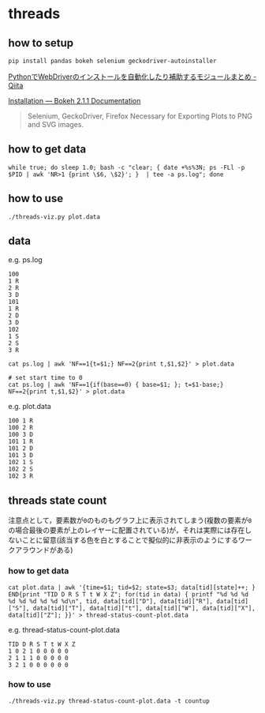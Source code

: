 # threads

## how to setup
```
pip install pandas bokeh selenium geckodriver-autoinstaller
```
[PythonでWebDriverのインストールを自動化したり補助するモジュールまとめ \- Qiita]( https://qiita.com/QutaPase/items/f895e7f1ba887fa52ce1 )

[Installation — Bokeh 2\.1\.1 Documentation]( https://docs.bokeh.org/en/latest/docs/installation.html )

> Selenium, GeckoDriver, Firefox
> Necessary for Exporting Plots to PNG and SVG images.

## how to get data
```
while true; do sleep 1.0; bash -c "clear; { date +%s%3N; ps -FLl -p $PID | awk 'NR>1 {print \$6, \$2}'; }  | tee -a ps.log"; done
```

## how to use
```
./threads-viz.py plot.data
```

## data

e.g. ps.log
```
100
1 R
2 R
3 D
101
1 R
2 D
3 D
102
1 S
2 S
3 R
```

```
cat ps.log | awk 'NF==1{t=$1;} NF==2{print t,$1,$2}' > plot.data

# set start time to 0
cat ps.log | awk 'NF==1{if(base==0) { base=$1; }; t=$1-base;} NF==2{print t,$1,$2}' > plot.data
```

e.g. plot.data
```
100 1 R
100 2 R
100 3 D
101 1 R
101 2 D
101 3 D
102 1 S
102 2 S
102 3 R
```

## threads state count
注意点として，要素数が`0`のものもグラフ上に表示されてしまう(複数の要素が`0`の場合最後の要素が上のレイヤーに配置されている)が，それは実際には存在しないことに留意(該当する色を白とすることで擬似的に非表示のようにするワークアラウンドがある)

### how to get data
```
cat plot.data | awk '{time=$1; tid=$2; state=$3; data[tid][state]++; } END{print "TID D R S T t W X Z"; for(tid in data) { printf "%d %d %d %d %d %d %d %d %d\n", tid, data[tid]["D"], data[tid]["R"], data[tid]["S"], data[tid]["T"], data[tid]["t"], data[tid]["W"], data[tid]["X"], data[tid]["Z"]; }}' > thread-status-count-plot.data
```

e.g. thread-status-count-plot.data
```
TID D R S T t W X Z
1 0 2 1 0 0 0 0 0
2 1 1 1 0 0 0 0 0
3 2 1 0 0 0 0 0 0
```

### how to use
```
./threads-viz.py thread-status-count-plot.data -t countup
```
